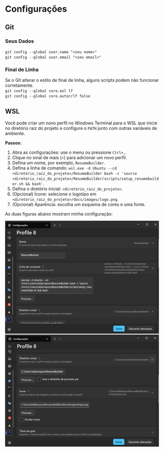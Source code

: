 <!----------------------------------------------------------------------- 
	This is part of the documentation of Deployo.io Resume Builder System.
	Copyright (C) 2025
	Leila Otto Algarve
	See LICENSE.md for copying conditions. 
------------------------------------------------------------------------>
# Configurações

## Git

### Seus Dados
`git config --global user.name "<seu nome>"`  
`git config --global user.email "<seu email>"`

### Final de Linha
Se o Git alterar o estilo de final de linha, alguns scripts podem não funcionar corretamente.  
`git config --global core.eol lf`  
`git config --global core.autocrlf false`

## WSL

Você pode criar um novo perfil no Windows Terminal para o WSL que inicie no diretório raiz do projeto e configure o `PATH` junto com outras variáveis de ambiente.

**Passos:**
1. Abra as configurações: use o menu ou pressione `Ctrl+,`.
2. Clique no sinal de mais (`+`) para adicionar um novo perfil.
3. Defina um nome, por exemplo, `ResumeBuilder`.
4. Defina a linha de comando: `wsl.exe -d Ubuntu --cd <diretório_raiz_do_projeto>/ResumeBuilder bash -c 'source <diretório_raiz_do_projeto>/ResumeBuilder/scripts/setup_resumebuilder.sh && bash'`.
5. Defina o diretório inicial: `<diretório_raiz_do_projeto>`.
6. (Opcional) Ícone: selecione o logotipo em `<diretório_raiz_do_projeto>/docs/images/logo.png`.
7. (Opcional) Aparência: escolha um esquema de cores e uma fonte.

As duas figuras abaixo mostram minha configuração:

![Configuração WSL Parte 1](../images/ConfigurationScreenWSL1.png)  
![Configuração WSL Parte 2](../images/ConfigurationScreenWSL2.png)
